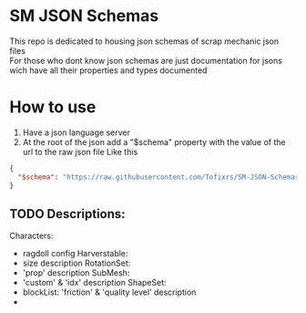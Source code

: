 # SM JSON Schemas

This repo is dedicated to housing json schemas of scrap mechanic json files  
For those who dont know json schemas are just documentation for jsons wich have all their properties and types documented

# How to use

1. Have a json language server
2. At the root of the json add a "$schema" property with the value of the url to the raw json file
   Like this

```json
{
  "$schema": "https://raw.githubusercontent.com/Tofixrs/SM-JSON-Schemas/0.6.6/shapeSet.json"
}
```

## TODO Descriptions:
Characters:
- ragdoll config
Harverstable:
- size description
RotationSet:
- 'prop' description
SubMesh:
- 'custom' & 'idx' description
ShapeSet:
- blockList: 'friction' & 'quality level' description
- 